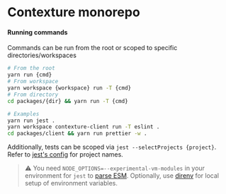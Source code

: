 # Contexture monorepo

#### Running commands

Commands can be run from the root or scoped to specific directories/workspaces

```bash
# From the root
yarn run {cmd}
# From workspace
yarn workspace {workspace} run -T {cmd}
# From directory
cd packages/{dir} && yarn run -T {cmd}

# Examples
yarn run jest .
yarn workspace contexture-client run -T eslint .
cd packages/client && yarn run prettier -w .
```

Additionally, tests can be scoped via `jest --selectProjects {project}`. Refer to [jest's config](./jest.config.js) for project names.

> :warning: You need `NODE_OPTIONS=--experimental-vm-modules` in your environment for `jest` to [parse ESM](https://jestjs.io/docs/28.x/ecmascript-modules#differences-between-esm-and-commonjs). Optionally, use [direnv](https://direnv.net/) for local setup of environment variables.
